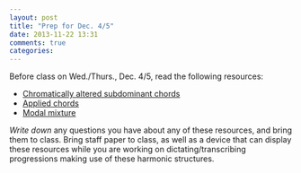 ```yaml
---
layout: post
title: "Prep for Dec. 4/5"
date: 2013-11-22 13:31
comments: true
categories: 
---
```


Before class on Wed./Thurs., Dec. 4/5, read the following resources:

- [Chromatically altered subdominant chords](http://kris.shaffermusic.com/musicianship/alteredSubdominants.html)  
- [Applied chords](http://kris.shaffermusic.com/musicianship/appliedChords.html)  
- [Modal mixture](http://kris.shaffermusic.com/musicianship/modalMixture.html)  

*Write down* any questions you have about any of these resources, and bring them to class. Bring staff paper to class, as well as a device that can display these resources while you are working on dictating/transcribing progressions making use of these harmonic structures.